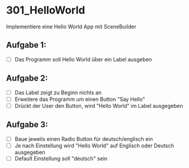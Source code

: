 # 301_HelloWorld

Implementiere eine Hello World App mit SceneBuilder

## Aufgabe 1:
- [ ] Das Programm soll Hello World über ein Label ausgeben

## Aufgabe 2:
- [ ] Das Label zeigt zu Beginn nichts an
- [ ] Erweitere das Programm um einen Button "Say Hello"
- [ ] Drückt der User den Button, wird "Hello World" im Label ausgegeben

## Aufgabe 3:
- [ ] Baue jeweils einen Radio Button für deutsch/englisch ein
- [ ] Je nach Einstellung wird "Hello World" auf Englisch oder Deutsch ausgegeben
- [ ] Default Einstellung soll "deutsch" sein
